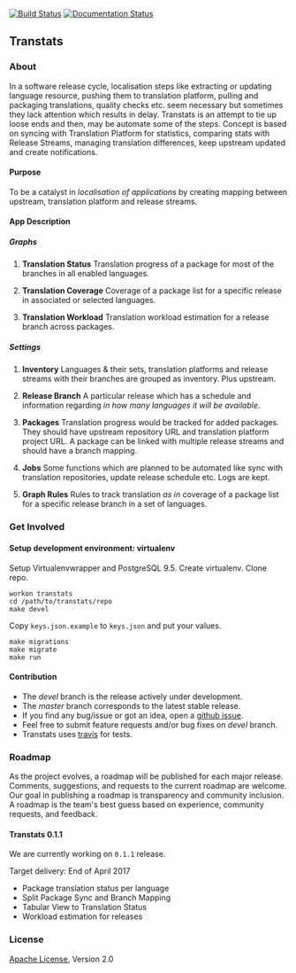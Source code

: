 [![Build Status](https://travis-ci.org/transtats/transtats.svg?branch=master)](https://travis-ci.org/transtats/transtats)
[![Documentation Status](https://readthedocs.org/projects/transtats/badge/?version=latest)](http://transtats.readthedocs.io/en/latest/?badge=latest)

## Transtats

### About

In a software release cycle, localisation steps like extracting or updating language resource, pushing them to translation platform, pulling and packaging translations, quality checks etc. seem necessary but sometimes they lack attention which results in delay. Transtats is an attempt to tie up loose ends and then, may be automate some of the steps. Concept is based on syncing with Translation Platform for statistics, comparing stats with Release Streams, managing translation differences, keep upstream updated and create notifications.


#### Purpose

To be a catalyst in *localisation of applications* by creating mapping between upstream, translation platform and release streams.

#### App Description

##### Graphs

1. **Translation Status** Translation progress of a package for most of the branches in all enabled languages.

2. **Translation Coverage** Coverage of a package list for a specific release in associated or selected languages.

3. **Translation Workload** Translation workload estimation for a release branch across packages.

##### Settings

1. **Inventory** Languages & their sets, translation platforms and release streams with their branches are grouped as inventory. Plus upstream.

2. **Release Branch** A particular release which has a schedule and information regarding *in how many languages it will be available*. 

3. **Packages** Translation progress would be tracked for added packages. They should have upstream repository URL and translation platform project URL. A package can be linked with multiple release streams and should have a branch mapping.

4. **Jobs** Some functions which are planned to be automated like sync with translation repositories, update release schedule etc. Logs are kept.

5. **Graph Rules** Rules to track translation *as in* coverage of a package list for a specific release branch in a set of languages.



### Get Involved

#### Setup development environment: virtualenv

Setup Virtualenvwrapper and PostgreSQL 9.5. Create virtualenv. Clone repo.

```shell
workon transtats
cd /path/to/transtats/repo
make devel
```

Copy `keys.json.example` to `keys.json` and put your values.

```shell
make migrations
make migrate
make run
```

#### Contribution

* The *devel* branch is the release actively under development.
* The *master* branch corresponds to the latest stable release.
* If you find any bug/issue or got an idea, open a [github issue](https://github.com/transtats/transtats/issues/new).
* Feel free to submit feature requests and/or bug fixes on *devel* branch.
* Transtats uses [travis](https://travis-ci.org/transtats/transtats) for tests.



### Roadmap

As the project evolves, a roadmap will be published for each major release. Comments, suggestions, and requests to the current roadmap are welcome. Our goal in publishing a roadmap is transparency and community inclusion. A roadmap is the team's best guess based on experience, community requests, and feedback.

#### Transtats 0.1.1

We are currently working on `0.1.1` release.

Target delivery: End of April 2017

* Package translation status per language
* Split Package Sync and Branch Mapping
* Tabular View to Translation Status
* Workload estimation for releases


### License

[Apache License](http://www.apache.org/licenses/LICENSE-2.0), Version 2.0
